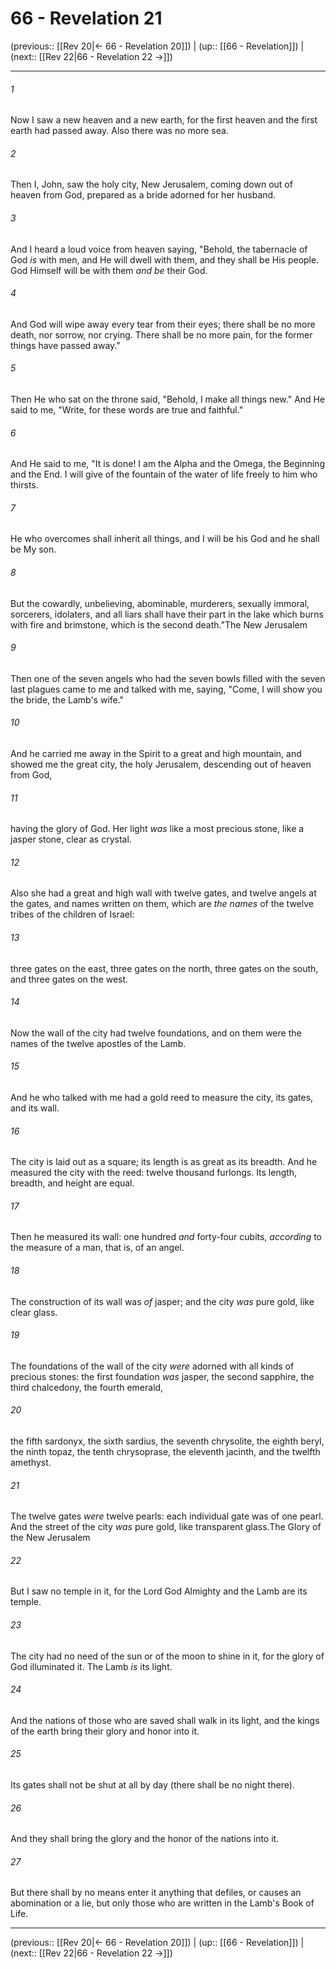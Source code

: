 # 66 - Revelation 21

(previous:: [[Rev 20|← 66 - Revelation 20]]) | (up:: [[66 - Revelation]]) | (next:: [[Rev 22|66 - Revelation 22 →]])

***


###### 1 
Now I saw a new heaven and a new earth, for the first heaven and the first earth had passed away. Also there was no more sea. 

###### 2 
Then I, John, saw the holy city, New Jerusalem, coming down out of heaven from God, prepared as a bride adorned for her husband. 

###### 3 
And I heard a loud voice from heaven saying, "Behold, the tabernacle of God _is_ with men, and He will dwell with them, and they shall be His people. God Himself will be with them _and be_ their God. 

###### 4 
And God will wipe away every tear from their eyes; there shall be no more death, nor sorrow, nor crying. There shall be no more pain, for the former things have passed away." 

###### 5 
Then He who sat on the throne said, "Behold, I make all things new." And He said to me, "Write, for these words are true and faithful." 

###### 6 
And He said to me, "It is done! I am the Alpha and the Omega, the Beginning and the End. I will give of the fountain of the water of life freely to him who thirsts. 

###### 7 
He who overcomes shall inherit all things, and I will be his God and he shall be My son. 

###### 8 
But the cowardly, unbelieving, abominable, murderers, sexually immoral, sorcerers, idolaters, and all liars shall have their part in the lake which burns with fire and brimstone, which is the second death."The New Jerusalem 

###### 9 
Then one of the seven angels who had the seven bowls filled with the seven last plagues came to me and talked with me, saying, "Come, I will show you the bride, the Lamb's wife." 

###### 10 
And he carried me away in the Spirit to a great and high mountain, and showed me the great city, the holy Jerusalem, descending out of heaven from God, 

###### 11 
having the glory of God. Her light _was_ like a most precious stone, like a jasper stone, clear as crystal. 

###### 12 
Also she had a great and high wall with twelve gates, and twelve angels at the gates, and names written on them, which are _the names_ of the twelve tribes of the children of Israel: 

###### 13 
three gates on the east, three gates on the north, three gates on the south, and three gates on the west. 

###### 14 
Now the wall of the city had twelve foundations, and on them were the names of the twelve apostles of the Lamb. 

###### 15 
And he who talked with me had a gold reed to measure the city, its gates, and its wall. 

###### 16 
The city is laid out as a square; its length is as great as its breadth. And he measured the city with the reed: twelve thousand furlongs. Its length, breadth, and height are equal. 

###### 17 
Then he measured its wall: one hundred _and_ forty-four cubits, _according_ to the measure of a man, that is, of an angel. 

###### 18 
The construction of its wall was _of_ jasper; and the city _was_ pure gold, like clear glass. 

###### 19 
The foundations of the wall of the city _were_ adorned with all kinds of precious stones: the first foundation _was_ jasper, the second sapphire, the third chalcedony, the fourth emerald, 

###### 20 
the fifth sardonyx, the sixth sardius, the seventh chrysolite, the eighth beryl, the ninth topaz, the tenth chrysoprase, the eleventh jacinth, and the twelfth amethyst. 

###### 21 
The twelve gates _were_ twelve pearls: each individual gate was of one pearl. And the street of the city _was_ pure gold, like transparent glass.The Glory of the New Jerusalem 

###### 22 
But I saw no temple in it, for the Lord God Almighty and the Lamb are its temple. 

###### 23 
The city had no need of the sun or of the moon to shine in it, for the glory of God illuminated it. The Lamb _is_ its light. 

###### 24 
And the nations of those who are saved shall walk in its light, and the kings of the earth bring their glory and honor into it. 

###### 25 
Its gates shall not be shut at all by day (there shall be no night there). 

###### 26 
And they shall bring the glory and the honor of the nations into it. 

###### 27 
But there shall by no means enter it anything that defiles, or causes an abomination or a lie, but only those who are written in the Lamb's Book of Life.

***

(previous:: [[Rev 20|← 66 - Revelation 20]]) | (up:: [[66 - Revelation]]) | (next:: [[Rev 22|66 - Revelation 22 →]])
